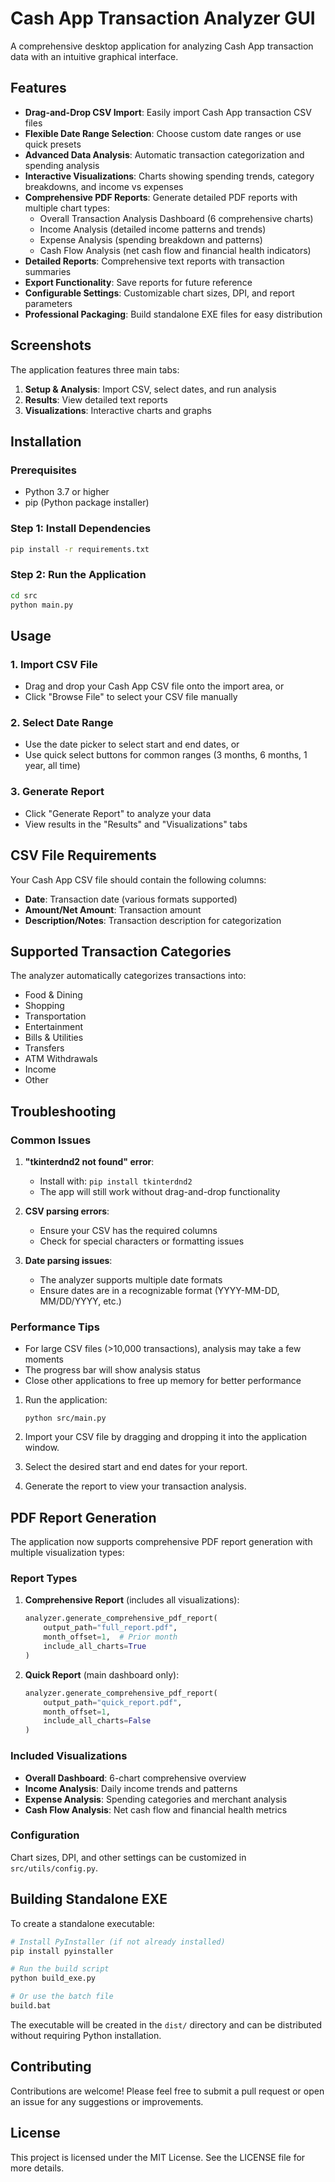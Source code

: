 # Cash App Transaction Analyzer GUI

A comprehensive desktop application for analyzing Cash App transaction data with an intuitive graphical interface.

## Features

- **Drag-and-Drop CSV Import**: Easily import Cash App transaction CSV files
- **Flexible Date Range Selection**: Choose custom date ranges or use quick presets
- **Advanced Data Analysis**: Automatic transaction categorization and spending analysis
- **Interactive Visualizations**: Charts showing spending trends, category breakdowns, and income vs expenses
- **Comprehensive PDF Reports**: Generate detailed PDF reports with multiple chart types:
  - Overall Transaction Analysis Dashboard (6 comprehensive charts)
  - Income Analysis (detailed income patterns and trends)
  - Expense Analysis (spending breakdown and patterns) 
  - Cash Flow Analysis (net cash flow and financial health indicators)
- **Detailed Reports**: Comprehensive text reports with transaction summaries
- **Export Functionality**: Save reports for future reference
- **Configurable Settings**: Customizable chart sizes, DPI, and report parameters
- **Professional Packaging**: Build standalone EXE files for easy distribution

## Screenshots

The application features three main tabs:
1. **Setup & Analysis**: Import CSV, select dates, and run analysis
2. **Results**: View detailed text reports
3. **Visualizations**: Interactive charts and graphs

## Installation

### Prerequisites
- Python 3.7 or higher
- pip (Python package installer)

### Step 1: Install Dependencies
```bash
pip install -r requirements.txt
```

### Step 2: Run the Application
```bash
cd src
python main.py
```

## Usage

### 1. Import CSV File
- Drag and drop your Cash App CSV file onto the import area, or
- Click "Browse File" to select your CSV file manually

### 2. Select Date Range
- Use the date picker to select start and end dates, or
- Use quick select buttons for common ranges (3 months, 6 months, 1 year, all time)

### 3. Generate Report
- Click "Generate Report" to analyze your data
- View results in the "Results" and "Visualizations" tabs

## CSV File Requirements

Your Cash App CSV file should contain the following columns:
- **Date**: Transaction date (various formats supported)
- **Amount/Net Amount**: Transaction amount
- **Description/Notes**: Transaction description for categorization

## Supported Transaction Categories

The analyzer automatically categorizes transactions into:
- Food & Dining
- Shopping  
- Transportation
- Entertainment
- Bills & Utilities
- Transfers
- ATM Withdrawals
- Income
- Other

## Troubleshooting

### Common Issues

1. **"tkinterdnd2 not found" error**: 
   - Install with: `pip install tkinterdnd2`
   - The app will still work without drag-and-drop functionality

2. **CSV parsing errors**: 
   - Ensure your CSV has the required columns
   - Check for special characters or formatting issues

3. **Date parsing issues**: 
   - The analyzer supports multiple date formats
   - Ensure dates are in a recognizable format (YYYY-MM-DD, MM/DD/YYYY, etc.)

### Performance Tips

- For large CSV files (>10,000 transactions), analysis may take a few moments
- The progress bar will show analysis status
- Close other applications to free up memory for better performance

1. Run the application:
   ```
   python src/main.py
   ```

2. Import your CSV file by dragging and dropping it into the application window.

3. Select the desired start and end dates for your report.

4. Generate the report to view your transaction analysis.

## PDF Report Generation

The application now supports comprehensive PDF report generation with multiple visualization types:

### Report Types

1. **Comprehensive Report** (includes all visualizations):
   ```python
   analyzer.generate_comprehensive_pdf_report(
       output_path="full_report.pdf",
       month_offset=1,  # Prior month
       include_all_charts=True
   )
   ```

2. **Quick Report** (main dashboard only):
   ```python
   analyzer.generate_comprehensive_pdf_report(
       output_path="quick_report.pdf",
       month_offset=1,
       include_all_charts=False
   )
   ```

### Included Visualizations

- **Overall Dashboard**: 6-chart comprehensive overview
- **Income Analysis**: Daily income trends and patterns
- **Expense Analysis**: Spending categories and merchant analysis
- **Cash Flow Analysis**: Net cash flow and financial health metrics

### Configuration

Chart sizes, DPI, and other settings can be customized in `src/utils/config.py`.

## Building Standalone EXE

To create a standalone executable:

```bash
# Install PyInstaller (if not already installed)
pip install pyinstaller

# Run the build script
python build_exe.py

# Or use the batch file
build.bat
```

The executable will be created in the `dist/` directory and can be distributed without requiring Python installation.

## Contributing

Contributions are welcome! Please feel free to submit a pull request or open an issue for any suggestions or improvements.

## License

This project is licensed under the MIT License. See the LICENSE file for more details.